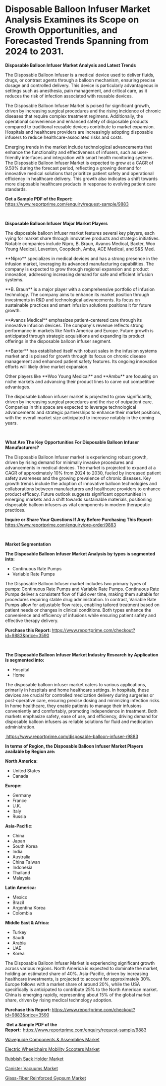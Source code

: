 <p><h1>Disposable Balloon Infuser Market Analysis Examines its Scope on Growth Opportunities, and Forecasted Trends Spanning from 2024 to 2031.</h1></p><p><strong>Disposable Balloon Infuser Market Analysis and Latest Trends</strong></p>
<p><p>The Disposable Balloon Infuser is a medical device used to deliver fluids, drugs, or contrast agents through a balloon mechanism, ensuring precise dosage and controlled delivery. This device is particularly advantageous in settings such as anesthesia, pain management, and critical care, as it reduces the risk of infection associated with reusable devices.</p><p>The Disposable Balloon Infuser Market is poised for significant growth, driven by increasing surgical procedures and the rising incidence of chronic diseases that require complex treatment regimens. Additionally, the operational convenience and enhanced safety of disposable products compared to traditional reusable devices contribute to market expansion. Hospitals and healthcare providers are increasingly adopting disposable infusers to reduce healthcare-associated risks and costs.</p><p>Emerging trends in the market include technological advancements that enhance the functionality and effectiveness of infusers, such as user-friendly interfaces and integration with smart health monitoring systems. The Disposable Balloon Infuser Market is expected to grow at a CAGR of 9.50% during the forecast period, reflecting a growing demand for innovative medical solutions that prioritize patient safety and operational efficiency in healthcare delivery. This growth also indicates a shift towards more disposable healthcare products in response to evolving patient care standards.</p></p>
<p><strong>Get a Sample PDF of the Report:&nbsp;</strong> <a href="https://www.reportprime.com/enquiry/request-sample/9883">https://www.reportprime.com/enquiry/request-sample/9883</a></p>
<p>&nbsp;</p>
<p><strong>Disposable Balloon Infuser Major Market Players</strong></p>
<p><p>The disposable balloon infuser market features several key players, each vying for market share through innovative products and strategic initiatives. Notable companies include Nipro, B. Braun, Avanos Medical, Baxter, Woo Young Medical, Leventon, Coopdech, Ambu, ACE Medical, and S&S Med.</p><p>**Nipro** specializes in medical devices and has a strong presence in the infusion market, leveraging its advanced manufacturing capabilities. The company is expected to grow through regional expansion and product innovation, addressing increasing demand for safe and efficient infusion systems. </p><p>**B. Braun** is a major player with a comprehensive portfolio of infusion technology. The company aims to enhance its market position through investments in R&D and technological advancements. Its focus on sustainable practices and smart infusion solutions positions it for future growth.</p><p>**Avanos Medical** emphasizes patient-centered care through its innovative infusion devices. The company's revenue reflects strong performance in markets like North America and Europe. Future growth is anticipated through strategic acquisitions and expanding its product offerings in the disposable balloon infuser segment.</p><p>**Baxter** has established itself with robust sales in the infusion systems market and is poised for growth through its focus on chronic disease management and enhanced patient safety features. Its ongoing innovation efforts will likely drive market expansion.</p><p>Other players like **Woo Young Medical** and **Ambu** are focusing on niche markets and advancing their product lines to carve out competitive advantages. </p><p>The disposable balloon infuser market is projected to grow significantly, driven by increasing surgical procedures and the rise of outpatient care. Companies in this space are expected to leverage technological advancements and strategic partnerships to enhance their market positions, with the overall market size anticipated to increase notably in the coming years.</p></p>
<p>&nbsp;</p>
<p><strong>What Are The Key Opportunities For Disposable Balloon Infuser Manufacturers?</strong></p>
<p><p>The Disposable Balloon Infuser market is experiencing robust growth, driven by rising demand for minimally invasive procedures and advancements in medical devices. The market is projected to expand at a CAGR of approximately 10% from 2024 to 2030, fueled by increased patient safety awareness and the growing prevalence of chronic diseases. Key growth trends include the adoption of innovative balloon technologies and collaborations between manufacturers and healthcare providers to enhance product efficacy. Future outlook suggests significant opportunities in emerging markets and a shift towards sustainable materials, positioning disposable balloon infusers as vital components in modern therapeutic practices.</p></p>
<p><strong>Inquire or Share Your Questions If Any Before Purchasing This Report:</strong> <a href="https://www.reportprime.com/enquiry/pre-order/9883">https://www.reportprime.com/enquiry/pre-order/9883</a></p>
<p>&nbsp;</p>
<p><strong>Market Segmentation</strong></p>
<p><strong>The Disposable Balloon Infuser Market Analysis by types is segmented into:</strong></p>
<p><ul><li>Continuous Rate Pumps</li><li>Variable Rate Pumps</li></ul></p>
<p><p>The Disposable Balloon Infuser market includes two primary types of pumps: Continuous Rate Pumps and Variable Rate Pumps. Continuous Rate Pumps deliver a consistent flow of fluid over time, making them suitable for procedures requiring stable drug administration. In contrast, Variable Rate Pumps allow for adjustable flow rates, enabling tailored treatment based on patient needs or changes in clinical conditions. Both types enhance the convenience and efficiency of infusions while ensuring patient safety and effective therapy delivery.</p></p>
<p><strong>Purchase this Report:&nbsp;</strong><a href="https://www.reportprime.com/checkout?id=9883&price=3590">https://www.reportprime.com/checkout?id=9883&price=3590</a></p>
<p>&nbsp;</p>
<p><strong>The Disposable Balloon Infuser Market Industry Research by Application is segmented into:</strong></p>
<p><ul><li>Hospital</li><li>Home</li></ul></p>
<p><p>The disposable balloon infuser market caters to various applications, primarily in hospitals and home healthcare settings. In hospitals, these devices are crucial for controlled medication delivery during surgeries or post-operative care, ensuring precise dosing and minimizing infection risks. In home healthcare, they enable patients to manage their infusions conveniently and comfortably, promoting independence in treatment. Both markets emphasize safety, ease of use, and efficiency, driving demand for disposable balloon infusers as reliable solutions for fluid and medication administration.</p></p>
<p><a href="https://www.reportprime.com/disposable-balloon-infuser-r9883">&nbsp;https://www.reportprime.com/disposable-balloon-infuser-r9883</a></p>
<p><strong>In terms of Region, the Disposable Balloon Infuser Market Players available by Region are:</strong></p>
<p>
    <p> <strong> North America: </strong>
        <ul>
            <li>United States</li>
            <li>Canada</li>
        </ul>
        </p> 
    <p> <strong> Europe: </strong>
        <ul>
            <li>Germany</li>
            <li>France</li>
            <li>U.K.</li>
            <li>Italy</li>
            <li>Russia</li>
        </ul>
        </p> 
    <p> <strong> Asia-Pacific: </strong>
        <ul>
            <li>China</li>
            <li>Japan</li>
            <li>South Korea</li>
            <li>India</li>
            <li>Australia</li>
            <li>China Taiwan</li>
            <li>Indonesia</li>
            <li>Thailand</li>
            <li>Malaysia</li>
        </ul>
        </p> 
    <p> <strong> Latin America: </strong>
        <ul>
            <li>Mexico</li>
            <li>Brazil</li>
            <li>Argentina Korea</li>
            <li>Colombia</li>
        </ul>
        </p> 
    <p> <strong> Middle East & Africa: </strong>
        <ul>
            <li>Turkey</li>
            <li>Saudi</li>
            <li>Arabia</li>
            <li>UAE</li>
            <li>Korea</li>
        </ul>
    </p>
    </p>
<p><p>The Disposable Balloon Infuser Market is experiencing significant growth across various regions. North America is expected to dominate the market, holding an estimated share of 40%. Asia-Pacific, driven by increasing healthcare investments, is projected to account for approximately 30%. Europe follows with a market share of around 20%, while the USA specifically is anticipated to contribute 25% to the North American market. China is emerging rapidly, representing about 15% of the global market share, driven by rising medical technology adoption.</p></p>
<p><strong>Purchase this Report: </strong><a href="https://www.reportprime.com/checkout?id=9883&price=3590">https://www.reportprime.com/checkout?id=9883&price=3590</a></p>
<p>&nbsp;<strong>Get a Sample PDF of the Report:&nbsp;&nbsp;</strong><a href="https://www.reportprime.com/enquiry/request-sample/9883">https://www.reportprime.com/enquiry/request-sample/9883</a></p>
<p><strong></strong></p>
<p><p><a href="https://issuu.com/reportprime-2/docs/waveguide-components-assemblies-mar_cecd15c0353ed2">Waveguide Components & Assemblies Market</a></p><p><a href="https://github.com/AKSHATREPORTPRIME/Market-Research-Report-List-6/blob/main/electric-wheelchairs-mobility-scooters-market.md">Electric Wheelchairs Mobility Scooters Market</a></p><p><a href="https://issuu.com/reportprime-2/docs/rubbish-sack-holder-market-size-203_503b2a119313ac">Rubbish Sack Holder Market</a></p><p><a href="https://www.linkedin.com/pulse/how-regional-markets-adapting-canister-vacuums-market-innovations-0d5ac?trackingId=NDTzZe5PT1i84X%2FXRm28DA%3D%3D">Canister Vacuums Market</a></p><p><a href="https://medium.com/@jhydehele7/the-comprehensive-glass-fiber-reinforced-gypsum-market-research-report-is-essential-for-3bebdce7981b">Glass-Fiber Reinforced Gypsum Market</a></p></p>